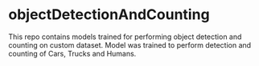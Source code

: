# objectDetectionAndCounting
This repo contains models trained for performing object detection and counting on custom dataset. Model was trained to perform detection and counting of Cars, Trucks and Humans. 
